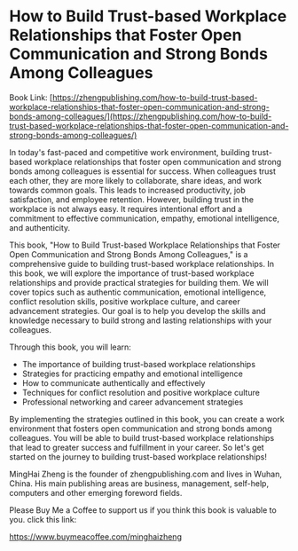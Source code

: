 # How to Build Trust-based Workplace Relationships that Foster Open Communication and Strong Bonds Among Colleagues

Book Link: [https://zhengpublishing.com/how-to-build-trust-based-workplace-relationships-that-foster-open-communication-and-strong-bonds-among-colleagues/](https://zhengpublishing.com/how-to-build-trust-based-workplace-relationships-that-foster-open-communication-and-strong-bonds-among-colleagues/)

In today's fast-paced and competitive work environment, building trust-based workplace relationships that foster open communication and strong bonds among colleagues is essential for success. When colleagues trust each other, they are more likely to collaborate, share ideas, and work towards common goals. This leads to increased productivity, job satisfaction, and employee retention. However, building trust in the workplace is not always easy. It requires intentional effort and a commitment to effective communication, empathy, emotional intelligence, and authenticity.

This book, "How to Build Trust-based Workplace Relationships that Foster Open Communication and Strong Bonds Among Colleagues," is a comprehensive guide to building trust-based workplace relationships. In this book, we will explore the importance of trust-based workplace relationships and provide practical strategies for building them. We will cover topics such as authentic communication, emotional intelligence, conflict resolution skills, positive workplace culture, and career advancement strategies. Our goal is to help you develop the skills and knowledge necessary to build strong and lasting relationships with your colleagues.

Through this book, you will learn:

* The importance of building trust-based workplace relationships
* Strategies for practicing empathy and emotional intelligence
* How to communicate authentically and effectively
* Techniques for conflict resolution and positive workplace culture
* Professional networking and career advancement strategies

By implementing the strategies outlined in this book, you can create a work environment that fosters open communication and strong bonds among colleagues. You will be able to build trust-based workplace relationships that lead to greater success and fulfillment in your career. So let's get started on the journey to building trust-based workplace relationships!

MingHai Zheng is the founder of zhengpublishing.com and lives in Wuhan, China. His main publishing areas are business, management, self-help, computers and other emerging foreword fields.

Please Buy Me a Coffee to support us if you think this book is valuable to you. click this link:

https://www.buymeacoffee.com/minghaizheng

